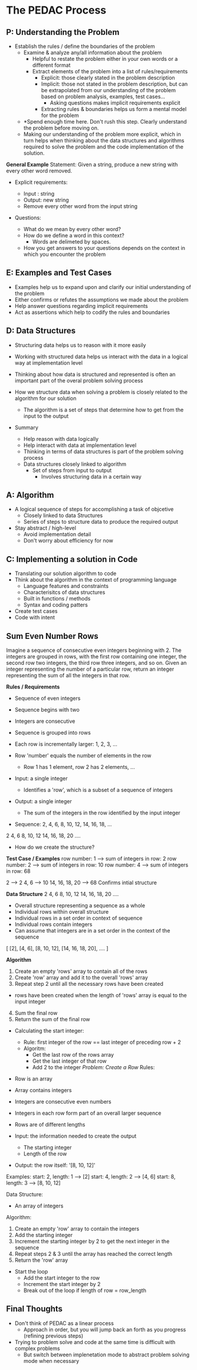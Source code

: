 # The PEDAC Process

## P: Understanding the Problem
- Establish the rules / define the boundaries of the problem
  - Examine & analyze any/all information about the problem
    - Helpful to restate the problem either in your own words or a different format
    - Extract elements of the problem into a list of rules/requirements
      - Explicit: those clearly stated in the problem description
      - Implicit: those not stated in the problem description, but can be
                  extrapolated from our understanding of the problem based
                  on problem analysis, examples, test cases...
        - Asking questions makes implicit requirements explicit
      - Extracting rules & boundaries helps us form a mental model for the problem
  - *Spend enough time here. Don't rush this step. Clearly understand the problem before moving on.
  - Making our understanding of the problem more explicit, which in turn helps when thinking
    about the data structures and algorithms required to solve the problem and the code
    implementation of the solution.

**General Example**
Statement: Given a string, produce a new string with every other word removed.

- Explicit requirements:
  - Input : string
  - Output: new string
  - Remove every other word from the input string

- Questions:
  - What do we mean by every other word?
  - How do we define a word in this context?
    - Words are delimeted by spaces.
  
  * How you get answers to your questions depends on the context in which
    you encounter the problem

## E: Examples and Test Cases
- Examples help us to expand upon and clarify our initial understanding of the problem
- Either confirms or refutes the assumptions we made about the problem
- Help answer questions regarding implicit requirements
- Act as assertions which help to codify the rules and boundaries

## D: Data Structures
- Structuring data helps us to reason with it more easily
- Working with structured data helps us interact with the data in a logical way at implementation level
- Thinking about how data is structured and represented is often an important part of
  the overal problem solving process
- How we structure data when solving a problem is closely related to the algorithm for our solution
  - The algorithm is a set of steps that determine how to get from the input to the output

- Summary
  - Help reason with data logically
  - Help interact with data at implementation level
  - Thinking in terms of data structures is part of the problem solving process
  - Data structures closely linked to algorithm
    - Set of steps from input to output
      - Involves structuring data in a certain way

## A: Algorithm
- A logical sequence of steps for accomplishing a task of objcetive
  - Closely linked to data Structures
  - Series of steps to structure data to produce the required output
- Stay abstract / high-level
  - Avoid implementation detail
  - Don't worry about efficiency for now

## C: Implementing a solution in Code
- Translating our solution algorithm to code
- Think about the algorithm in the context of programming language
  - Language features and constraints
  - Characterisitcs of data structures
  - Built in functions / methods
  - Syntax and coding patters
- Create test cases
- Code with intent

## Sum Even Number Rows
Imagine a sequence of consecutive even integers beginning with 2. The integers are grouped in
rows, with the first row containing one integer, the second row two integers, the third row three
integers, and so on. Given an integer representing the number of a particular row, return an
integer representing the sum of all the integers in that row.

**Rules / Requirements**
- Sequence of even integers
- Sequence begins with two
- Integers are consecutive
- Sequence is grouped into rows
- Each row is incrementally larger: 1, 2, 3, ...
- Row 'number' equals the number of elements in the row
  - Row 1 has 1 element, row 2 has 2 elements, ...
- Input: a single integer
  - Identifies a 'row', which is a subset of a sequence of integers
- Output: a single integer
  - The sum of the integers in the row identified by the input integer

- Sequence:
2, 4, 6, 8, 10, 12, 14, 16, 18, ...

2
4,  6
8,  10, 12
14, 16, 18, 20
....

- How do we create the structure?

**Test Case / Examples**
row number: 1 --> sum of integers in row: 2
row number: 2 --> sum of integers in row: 10
row number: 4 --> sum of integers in row: 68

2 --> 2
4,  6 --> 10
14, 16, 18, 20 --> 68 Confirms intial structure

**Data Structure**
2
4,  6
8,  10, 12
14, 16, 18, 20
....

- Overall structure representing a sequence as a whole
- Individual rows within overall structure
- Individual rows in a set order in context of sequence
- Individual rows contain integers
- Can assume that integers are in a set order in the context of the sequence

[
  [2],
  [4, 6],
  [8, 10, 12],
  [14, 16, 18, 20],
  ....
]

**Algorithm**
1. Create an empty 'rows' array to contain all of the rows
2. Create 'row' array and add it to the overall 'rows' array
3. Repeat step 2 until all the necessary rows have been created
  - rows have been created when the length of 'rows' array is equal to the input integer
4. Sum the final row
5. Return the sum of the final row

- Calculating the start integer:
  - Rule: first integer of the row == last integer of preceding row + 2
  - Algoritm:
    - Get the last row of the rows array
    - Get the last integer of that row
    - Add 2 to the integer
*Problem: Create a Row*
Rules:
- Row is an array
- Array contains integers
- Integers are consecutive even numbers
- Integers in each row form part of an overall larger sequence
- Rows are of different lengths

- Input: the information needed to create the output
  - The starting integer
  - Length of the row
- Output: the row itself: '[8, 10, 12]'

Examples:
start: 2, length: 1 --> [2]
start: 4, length: 2 --> [4, 6]
start: 8, length: 3 --> [8, 10, 12]

Data Structure:
- An array of integers

Algorithm:
1. Create an empty 'row' array to contain the integers
2. Add the starting integer
3. Increment the starting integer by 2 to get the next integer in the sequence
4. Repeat steps 2 & 3 until the array has reached the correct length
5. Return the 'row' array

- Start the loop
  - Add the start integer to the row
  - Increment the start integer by 2
  - Break out of the loop if length of row = row_length

## Final Thoughts
- Don't think of PEDAC as a linear process
  - Approach in order, but you will jump back an forth as you progress (refining previous steps)
- Trying to problem solve and code at the same time is difficult with complex problems
  - But switch between implenetation mode to abstract problem solving mode when necessary